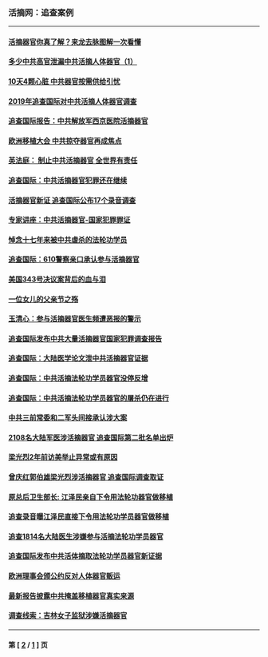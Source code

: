 ### 活摘网：追查案例
---
#### [活摘器官你真了解？来龙去脉图解一次看懂](../../pages/nf5880/n13013820.md?08110430) 
#### [多少中共高官泄漏中共活摘人体器官（1）](../../pages/nf5880/n12671234.md?08110430) 
#### [10天4颗心脏 中共器官按需供给引忧](../../pages/nf5880/n12326366.md?08110430) 
#### [2019年追查国际对中共活摘人体器官调查](../../pages/nf5880/n11917733.md?08110430) 
#### [追查国际报告：中共解放军西京医院活摘器官](../../pages/nf5880/n11838359.md?08110430) 
#### [欧洲移植大会 中共掠夺器官再成焦点](../../pages/nf5880/n11538883.md?08110430) 
#### [英法庭： 制止中共活摘器官 全世界有责任](../../pages/nf5880/n11330691.md?08110430) 
#### [追查国际：中共活摘器官犯罪还在继续](../../pages/nf5880/n11218301.md?08110430) 
#### [活摘器官新证 追查国际公布17个录音调查](../../pages/nf5880/n10897744.md?08110430) 
#### [专家讲座：中共活摘器官-国家犯罪罪证](../../pages/nf5880/n8828153.md?08110430) 
#### [悼念十七年来被中共虐杀的法轮功学员](../../pages/nf5880/n8124823.md?08110430) 
#### [追查国际：610警察亲口承认参与活摘器官](../../pages/nf5880/n8109067.md?08110430) 
#### [美国343号决议案背后的血与泪](../../pages/nf5880/n8020684.md?08110430) 
#### [一位女儿的父亲节之殇](../../pages/nf5880/n8014122.md?08110430) 
#### [玉清心：参与活摘器官医生频遭恶报的警示](../../pages/nf5880/n4637546.md?08110430) 
#### [追查国际发布中共大量活摘器官国家犯罪调查报告](../../pages/nf5880/n4613428.md?08110430) 
#### [追查国际：大陆医学论文泄中共活摘器官证据](../../pages/nf5880/n4608794.md?08110430) 
#### [追查国际：中共活摘法轮功学员器官没停反增](../../pages/nf5880/n4584075.md?08110430) 
#### [追查国际：中共活摘法轮功学员器官的屠杀仍在进行](../../pages/nf5880/n4299154.md?08110430) 
#### [中共三前常委和二军头间接承认涉大案](../../pages/nf5880/n4286244.md?08110430) 
#### [2108名大陆军医涉活摘器官 追查国际第二批名单出炉](../../pages/nf5880/n4284769.md?08110430) 
#### [梁光烈2年前访美举止异常或有原因](../../pages/nf5880/n4279686.md?08110430) 
#### [曾庆红郭伯雄梁光烈涉活摘器官 追查国际调查取证](../../pages/nf5880/n4278462.md?08110430) 
#### [原总后卫生部长: 江泽民亲自下令用法轮功器官做移植](../../pages/nf5880/n4263864.md?08110430) 
#### [追查录音曝江泽民直接下令用法轮功学员器官做移植](../../pages/nf5880/n4261268.md?08110430) 
#### [追查1814名大陆医生涉嫌参与活摘法轮功学员器官](../../pages/nf5880/n4259055.md?08110430) 
#### [追查国际发布中共活体摘取法轮功学员器官新证据](../../pages/nf5880/n4258255.md?08110430) 
#### [欧洲理事会颁公约反对人体器官贩运](../../pages/nf5880/n4206955.md?08110430) 
#### [最新报告披露中共掩盖移植器官真实来源](../../pages/nf5880/n4140084.md?08110430) 
#### [调查线索：吉林女子监狱涉嫌活摘器官](../../pages/nf5880/n4044366.md?08110430) 

---
#### 第 [ [2](./2.md?08110430) / [1](./1.md?08110430) ] 页
